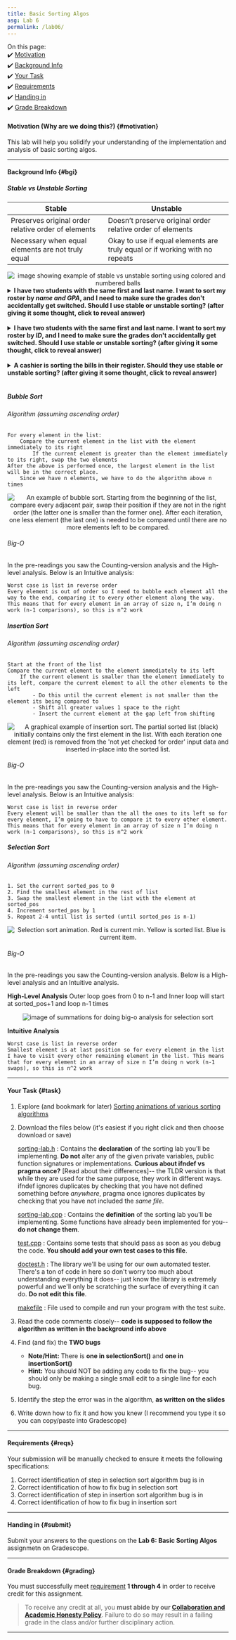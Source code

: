 ```yaml
---
title: Basic Sorting Algos
asg: Lab 6
permalink: /lab06/
---
```


On this page:  
✔️ [Motivation](#motivation)  
✔️ [Background Info](#bgi)  
✔️ [Your Task](#task)  
✔️ [Requirements](#reqs)  
✔️ [Handing in](#submit)  
✔️ [Grade Breakdown](#grading)

#### Motivation (Why are we doing this?) {#motivation}
This lab will help you solidify your understanding of the implementation and analysis of basic sorting algos.

---

#### Background Info {#bgi}

##### Stable vs Unstable Sorting

| Stable      | Unstable |
| ----------- | ----------- |
| Preserves original order relative order of elements | Doesn’t preserve original order relative order of elements |
| Necessary when equal elements are not truly equal | Okay to use if equal elements are truly equal or if working with no repeats |

<center>
	<img alt="image showing example of stable vs unstable sorting using colored and numbered balls" src="https://www.baeldung.com/wp-content/uploads/2019/08/Stable-vs-Unstable-1.png"/>
</center>

<details>
    <summary><strong>I have two students with the same first and last name. I want to sort my roster  by <em>name and GPA</em>, and I need to make sure the grades don't accidentally get switched. Should I use stable or unstable sorting? (after giving it some thought, click to reveal answer)</strong></summary>

Since I need to make sure the grades don't accidentally get switched, I need to make sure that when I sort my roster, the names stay in the <strong>correct relative order</strong>. This means I should use <strong> a stable sorting algo </strong>.

</details>

<br>

<details>
    <summary><strong>I have two students with the same first and last name. I want to sort my roster  by <em>ID</em>, and I need to make sure the grades don't accidentally get switched. Should I use stable or unstable sorting? (after giving it some thought, click to reveal answer)</strong></summary>

Since ID numbers are <strong>unique</strong>, I can use <strong> an unstable sorting algo </strong>.

</details>

<br>

<details>
    <summary><strong>A cashier is sorting the bills in their register. Should they use stable or unstable sorting? (after giving it some thought, click to reveal answer)</strong></summary>

Since a $10 bill is the same as any other $10 dollar bill, <strong>relative order doesn’t matter</strong>. This means the cashier can use <strong> an unstable sorting algo </strong>.

</details>

<br>


##### Bubble Sort
###### Algorithm (assuming ascending order)
```
For every element in the list:
	Compare the current element in the list with the element immediately to its right
		If the current element is greater than the element immediately to its right, swap the two elements
After the above is performed once, the largest element in the list will be in the correct place. 
	Since we have n elements, we have to do the algorithm above n times
```

<center>
	<img alt="An example of bubble sort. Starting from the beginning of the list, compare every adjacent pair, swap their position if they are not in the right order (the latter one is smaller than the former one). After each iteration, one less element (the last one) is needed to be compared until there are no more elements left to be compared." src="https://upload.wikimedia.org/wikipedia/commons/c/c8/Bubble-sort-example-300px.gif"/>
</center>

###### Big-O
In the pre-readings you saw the Counting-version analysis and the High-level analysis. Below is an Intuitive analysis: 
```
Worst case is list in reverse order
Every element is out of order so I need to bubble each element all the way to the end, comparing it to every other element along the way. This means that for every element in an array of size n, I’m doing n work (n-1 comparisons), so this is n^2 work
```

##### Insertion Sort
###### Algorithm (assuming ascending order)
```
Start at the front of the list
Compare the current element to the element immediately to its left 
	If the current element is smaller than the element immediately to its left, compare the current element to all the other elements to the left
		- Do this until the current element is not smaller than the element its being compared to
		- Shift all greater values 1 space to the right
		- Insert the current element at the gap left from shifting

```

<center>
	<img alt="A graphical example of insertion sort. The partial sorted list (black) initially contains only the first element in the list. With each iteration one element (red) is removed from the 'not yet checked for order' input data and inserted in-place into the sorted list." src="https://upload.wikimedia.org/wikipedia/commons/0/0f/Insertion-sort-example-300px.gif"/>
</center>

###### Big-O
In the pre-readings you saw the Counting-version analysis and the High-level analysis. Below is an Intuitive analysis: 
```
Worst case is list in reverse order
Every element will be smaller than the all the ones to its left so for every element, I’m going to have to compare it to every other element. This means that for every element in an array of size n I’m doing n work (n-1 comparisons), so this is n^2 work

```

##### Selection Sort
###### Algorithm (assuming ascending order)
```
1. Set the current sorted_pos to 0
2. Find the smallest element in the rest of list
3. Swap the smallest element in the list with the element at sorted_pos
4. Increment sorted_pos by 1
5. Repeat 2-4 until list is sorted (until sorted_pos is n-1)

```

<center>
	<img alt="Selection sort animation. Red is current min. Yellow is sorted list. Blue is current item." src="https://upload.wikimedia.org/wikipedia/commons/9/94/Selection-Sort-Animation.gif"/>
</center>

###### Big-O
In the pre-readings you saw the Counting-version analysis. Below is a High-level analysis and an Intuitive analysis.

**High-Level Analysis**
Outer loop goes from 0 to n-1 and Inner loop will start at sorted_pos+1 and loop n-1 times
<center>
	<img alt="image of summations for doing big-o analysis for selection sort" src="/sm21/labs/lab06/selection-sort-summations.png"/>
</center>

**Intuitive Analysis**

```
Worst case is list in reverse order
Smallest element is at last position so for every element in the list I have to visit every other remaining element in the list. This means that for every element in an array of size n I’m doing n work (n-1 swaps), so this is n^2 work
```

---

#### Your Task {#task}

1. Explore (and bookmark for later) [Sorting animations of various sorting algorithms](https://www.toptal.com/developers/sorting-algorithms)
2. Download the files below (it's easiest if you right click and then choose download or save)

    [sorting-lab.h](/sm21/labs/lab06/template-code/sorting-lab.h)
    : Contains the **declaration** of the sorting lab you'll be implementing. **Do not** alter any of the given private variables, public function signatures or implementations. **Curious about ifndef vs pragma once?** [Read about their differences]-- the TLDR version is that while they are used for the same purpose, they work in different ways. ifndef ignores duplicates by checking that you have not defined something before *anywhere*, pragma once ignores duplicates by checking that you have not included the *same file*.

    [sorting-lab.cpp](/sm21/labs/lab06/template-code/sorting-lab.cpp)
    : Contains the **definition** of the sorting lab you'll be implementing. Some functions have already been implemented for you-- **do not change them**. 

    [test.cpp](/sm21/labs/lab06/template-code/test.cpp)
    : Contains some tests that should pass as soon as you debug the code. **You should add your own test cases to this file**.

    [doctest.h](/sm21/labs/lab06/template-code/doctest.h)
    : The library we'll be using for our own automated tester. There's a ton of code in here so don't worry too much about understanding everything it does-- just know the library is extremely powerful and we'll only be scratching the surface of everything it can do. **Do not edit this file**.

    [makefile](/sm21/labs/lab06/template-code/makefile)
    : File used to compile and run your program with the test suite. 
3. Read the code comments closely-- **code is supposed to follow the algorithm as written in the background info above**
4. Find (and fix) the **TWO bugs**
    - **Note/Hint:** There is **one in selectionSort()** and **one in insertionSort()**
    - **Hint:** You should NOT be adding any code to fix the bug-- you should only be making a single small edit to a single line for each bug.
6. Identify the step the error was in the algorithm, **as written on the slides**
7. Write down how to fix it and how you knew (I recommend you type it so you can copy/paste into Gradescope)

---

#### Requirements {#reqs}
Your submission will be manually checked to ensure it meets the following specifications:  

1. Correct identification of step in selection sort algorithm bug is in
2. Correct identification of how to fix bug in selection sort
3. Correct identification of step in insertion sort algorithm bug is in
4. Correct identification of how to fix bug in insertion sort

---

#### Handing in {#submit}
Submit your answers to the questions on the **Lab 6: Basic Sorting Algos** assignmetn on Gradescope.

---

#### Grade Breakdown {#grading}
You must successfully meet [requirement](#reqs) **1 through 4** in order to receive credit for this assignment.

> To receive any credit at all, you **must abide by our [Collaboration and Academic Honesty Policy](/sm21/policies/#integrity)**. Failure to do so may result in a failing grade in the class and/or further disciplinary action.

---